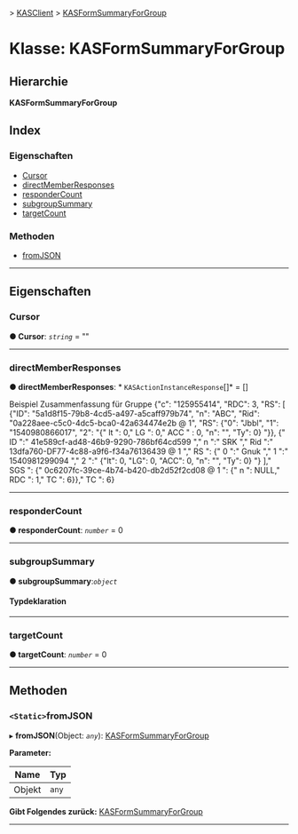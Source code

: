 [](../README.md) > [KASClient](../modules/kasclient.md) > [KASFormSummaryForGroup](../classes/kasclient.kasformsummaryforgroup.md)

# <a name="class-kasformsummaryforgroup"></a>Klasse: KASFormSummaryForGroup

## <a name="hierarchy"></a>Hierarchie

**KASFormSummaryForGroup**

## <a name="index"></a>Index 

### <a name="properties"></a>Eigenschaften

* [Cursor](kasclient.kasformsummaryforgroup.md#cursor)
* [directMemberResponses](kasclient.kasformsummaryforgroup.md#directmemberresponses)
* [responderCount](kasclient.kasformsummaryforgroup.md#respondercount)
* [subgroupSummary](kasclient.kasformsummaryforgroup.md#subgroupsummary)
* [targetCount](kasclient.kasformsummaryforgroup.md#targetcount)
### <a name="methods"></a>Methoden

* [fromJSON](kasclient.kasformsummaryforgroup.md#fromjson)

---

## <a name="properties"></a>Eigenschaften

<a id="cursor"></a>

###  <a name="cursor"></a>Cursor

**● Cursor**: *`string`* = ""

___

<a id="directmemberresponses"></a>

###  <a name="directmemberresponses"></a>directMemberResponses

**● directMemberResponses**: * `KASActionInstanceResponse`[]* = []

Beispiel Zusammenfassung für Gruppe {"c": "125955414", "RDC": 3, "RS": \[ {"ID": "5a1d8f15-79b8-4cd5-a497-a5caff979b74", "n": "ABC", "Rid": "0a228aee-c5c0-4dc5-bca0-42a634474e2b @ 1", "RS": {"0": "Jbbl", "1": "1540980866017", "2": "{" lt ": 0," LG ": 0," ACC " : 0, "n": "", "Ty": 0} "}}, {" ID ":" 41e589cf-ad48-46b9-9290-786bf64cd599 "," n ":" SRK "," Rid ":" 13dfa760-DF77-4c88-a9f6-f34a76136439 @ 1 "," RS ": {" 0 ":" Gnuk "," 1 ":" 1540981299094 "," 2 ":" {"lt": 0, "LG": 0, "ACC": 0, "n": "", "Ty": 0} "} \]," SGS ": {" 0c6207fc-39ce-4b74-b420-db2d52f2cd08 @ 1 ": {" n ": NULL," RDC ": 1," TC ": 6}}," TC ": 6}

___

<a id="respondercount"></a>

###  <a name="respondercount"></a>responderCount

**● responderCount**: *`number`* = 0

___

<a id="subgroupsummary"></a>

###  <a name="subgroupsummary"></a>subgroupSummary

**● subgroupSummary**:*`object`*

#### <a name="type-declaration"></a>Typdeklaration

___

<a id="targetcount"></a>

###  <a name="targetcount"></a>targetCount

**● targetCount**: *`number`* = 0

___

## <a name="methods"></a>Methoden

<a id="fromjson"></a>

### <a name="static-fromjson"></a>`<Static>`fromJSON

▸ **fromJSON**(Object: *`any`*): [KASFormSummaryForGroup](kasclient.kasformsummaryforgroup.md)

**Parameter:**

| Name | Typ |
| ------ | ------ |
| Objekt | `any` |

**Gibt Folgendes zurück:** [KASFormSummaryForGroup](kasclient.kasformsummaryforgroup.md)

___

